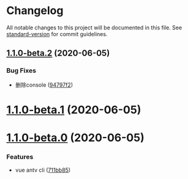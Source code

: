 # Changelog

All notable changes to this project will be documented in this file. See [standard-version](https://github.com/conventional-changelog/standard-version) for commit guidelines.

## [1.1.0-beta.2](https://github.com/FearlessMa/vue-antv-cli/compare/v1.1.0-beta.1...v1.1.0-beta.2) (2020-06-05)


### Bug Fixes

* 删除console ([94797f2](https://github.com/FearlessMa/vue-antv-cli/commit/94797f2a509254f532c3cfc50e7c2b8d71708860))

# [1.1.0-beta.1](https://github.com/FearlessMa/vue-antv-cli/compare/v1.1.0-beta.0...v1.1.0-beta.1) (2020-06-05)



# [1.1.0-beta.0](https://github.com/FearlessMa/vue-antv-cli/compare/711bb8504478590e689d1ced009f871388b174c4...v1.1.0-beta.0) (2020-06-05)


### Features

* vue antv cli ([711bb85](https://github.com/FearlessMa/vue-antv-cli/commit/711bb8504478590e689d1ced009f871388b174c4))
